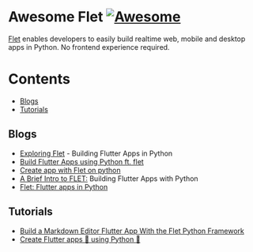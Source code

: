 
# Awesome Flet [![Awesome](https://cdn.rawgit.com/sindresorhus/awesome/d7305f38d29fed78fa85652e3a63e154dd8e8829/media/badge.svg)](https://github.com/sindresorhus/awesome)

[Flet](https://flet.dev/) enables developers to easily build realtime web, mobile and desktop apps in Python. No frontend experience required.

# Contents
- [Blogs](https://github.com/PranoyMajumdar/awesome-flet#blogs)
- [Tutorials](https://github.com/PranoyMajumdar/awesome-flet#Tutorials)

## Blogs
- [Exploring Flet](https://medium.com/@mustafatahirhussein/exploring-flet-building-flutter-apps-in-python-1b680db5add2) - Building Flutter Apps in Python
- [Build Flutter Apps using Python ft. flet](https://dev.to/djsmk123/build-flutter-apps-using-python-ft-flet-24om)
- [Create app with Flet on python](https://dev.to/watchakorn18k/create-app-with-flet-on-python-2oe7)
- [A Brief Intro to FLET:](https://hackernoon.com/a-brief-intro-to-flet-building-flutter-apps-with-python) Building Flutter Apps with Python
- [Flet: Flutter apps in Python](https://podcasts.apple.com/us/podcast/flet-flutter-apps-in-python/id979020229?i=1000576872996)

## Tutorials
- [Build a Markdown Editor Flutter App With the Flet Python Framework](https://betterprogramming.pub/building-a-markdown-editor-previewer-with-flet-7d9b06d6dc4b)
- [Create Flutter apps 📲 using Python 🐍](https://blog.quasarcommunity.org/create-flutter-apps-using-python)
